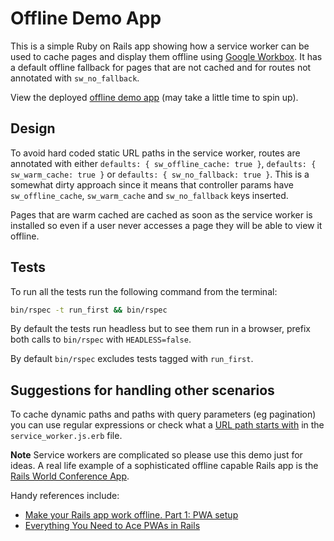 # Offline Demo App

This is a simple Ruby on Rails app showing how a service worker can be used to cache pages and display them offline using [Google Workbox](https://developer.chrome.com/docs/workbox). It has a default offline fallback for pages that are not cached and for routes not annotated with `sw_no_fallback`.

View the deployed [offline demo app](https://offline-demo-app.onrender.com/) (may take a little time to spin up).

## Design

To avoid hard coded static URL paths in the service worker, routes are annotated with either `defaults: { sw_offline_cache: true }`, `defaults: { sw_warm_cache: true }` or `defaults: { sw_no_fallback: true }`. This is a somewhat dirty approach since it means that controller params have `sw_offline_cache`, `sw_warm_cache` and `sw_no_fallback` keys inserted.

Pages that are warm cached are cached as soon as the service worker is installed so even if a user never accesses a page they will be able to view it offline.

## Tests

To run all the tests run the following command from the terminal:
```sh
bin/rspec -t run_first && bin/rspec
```

By default the tests run headless but to see them run in a browser, prefix both calls to `bin/rspec` with `HEADLESS=false`.

By default `bin/rspec` excludes tests tagged with `run_first`.

## Suggestions for handling other scenarios

To cache dynamic paths and paths with query parameters (eg pagination) you can use regular expressions or check what a [URL path starts with](https://developer.chrome.com/docs/workbox/modules/workbox-strategies#network_first_network_falling_back_to_cache) in the `service_worker.js.erb` file.

**Note** Service workers are complicated so please use this demo just for ideas. A real life example of a sophisticated offline capable Rails app is the [Rails World Conference App](https://github.com/TelosLabs/rails-world).

Handy references include:
* [Make your Rails app work offline. Part 1: PWA setup](https://alicia-paz.medium.com/make-your-rails-app-work-offline-part-1-pwa-setup-3abff8666194)
* [Everything You Need to Ace PWAs in Rails](https://blog.codeminer42.com/everything-you-need-to-ace-pwas/)
